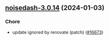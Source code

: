 

## [noisedash-3.0.14](https://github.com/truecharts/charts/compare/noisedash-3.0.13...noisedash-3.0.14) (2024-01-03)

### Chore



- update ignored by renovate (patch) ([#16673](https://github.com/truecharts/charts/issues/16673))